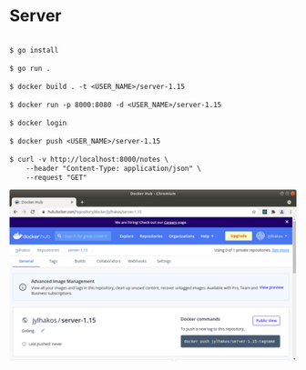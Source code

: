 # Server

```

$ go install

$ go run .

$ docker build . -t <USER_NAME>/server-1.15

$ docker run -p 8000:8080 -d <USER_NAME>/server-1.15

$ docker login

$ docker push <USER_NAME>/server-1.15

$ curl -v http://localhost:8000/notes \
    --header "Content-Type: application/json" \
    --request "GET"

```
![alt text](https://github.com/jylhakos/DevOpsWithDocker/blob/main/1/1.15/server/1.15.png?raw=true)

